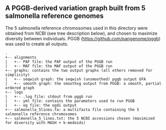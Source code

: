 ## A PGGB-derived variation graph built from 5 salmonella reference genomes 

The 5 salmonella reference chromosomes used in this directory were obtained from NCBI (see tree description below), and chosen to maximize diversity between individuals.  PGGB (https://github.com/pangenome/pggb) was used to create all outputs.
```
.
+-- alignments
|   +-- PAF file: the PAF output of the PGGB run
|   +-- MAF file: the MAF output of the PGGB run
+-- graphs: contains the two output graphs (all others removed for simplicity)
|   +-- seqwish graph: the seqwish (unsmoothed) pggb output GFA
|   +-- smooth graph: the smoothxg output from PGGB: a smooth, partial ordered graph
+-- logs
|   +-- .log file: stdout from pggb run
|   +-- yml file: contains the parameters used to run PGGB
|   +-- og file: the ogdi output
+-- salmonella_5lines.fa: a multifasta file containing the 5 salmonella reference chromosomes
+-- salmonella_5_lines.txt: the 5 NCBI accessions chosen (maximized for diversity with MASH + k-medoids)
```
